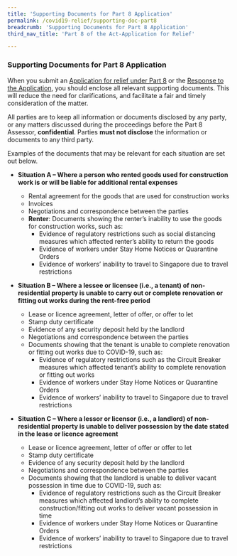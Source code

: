 ```yaml
---
title: 'Supporting Documents for Part 8 Application'
permalink: /covid19-relief/supporting-doc-part8
breadcrumb: 'Supporting Documents for Part 8 Application'
third_nav_title: 'Part 8 of the Act-Application for Relief'

---
```



### Supporting Documents for Part 8 Application ###

When you submit an [Application for relief under Part 8](/covid19-relief/key-steps-in-part8) or the [Response to the Application](/covid19-relief/key-steps-in-part8), you should enclose all relevant supporting documents. This will reduce the need for clarifications, and facilitate a fair and timely consideration of the matter.

All parties are to keep all information or documents disclosed by any party, or any matters discussed during the proceedings before the Part 8 Assessor, **confidential**. Parties **must not disclose** the information or documents to any third party.

Examples of the documents that may be relevant for each situation are set out below.

* **Situation A – Where a person who rented goods used for construction work is or will be liable for additional rental expenses**
  * Rental agreement for the goods that are used for construction works 
  * Invoices
  * Negotiations and correspondence between the parties  
  * **Renter**: Documents showing the renter’s inability to use the goods for construction works, such as:
    * Evidence of regulatory restrictions such as social distancing measures which affected renter’s ability to return the goods
    * Evidence of workers under Stay Home Notices or Quarantine Orders
    * Evidence of workers’ inability to travel to Singapore due to travel restrictions 


* **Situation B – Where a lessee or licensee (i.e., a tenant) of non-residential property is unable to carry out or complete renovation or fitting out works during the rent-free period** 
  * Lease or licence agreement, letter of offer, or offer to let 
  * Stamp duty certificate
  * Evidence of any security deposit held by the landlord
  * Negotiations and correspondence between the parties  
  * Documents showing that the tenant is unable to complete renovation or fitting out works due to COVID-19, such as:
    * Evidence of regulatory restrictions such as the Circuit Breaker measures which affected tenant’s ability to complete renovation or fitting out works 
    * Evidence of workers under Stay Home Notices or Quarantine Orders
    * Evidence of workers’ inability to travel to Singapore due to travel restrictions 

* **Situation C – Where a lessor or licensor (i.e., a landlord) of non-residential property is unable to deliver possession by the date stated in the lease or licence agreement** 
  * Lease or licence agreement, letter of offer or offer to let 
  * Stamp duty certificate
  * Evidence of any security deposit held by the landlord
  * Negotiations and correspondence between the parties  
  * Documents showing that the landlord is unable to deliver vacant possession in time due to COVID-19, such as:
    * Evidence of regulatory restrictions such as the Circuit Breaker measures which affected landlord’s ability to complete construction/fitting out works to deliver vacant possession in time
    * Evidence of workers under Stay Home Notices or Quarantine Orders
    * Evidence of workers’ inability to travel to Singapore due to travel restrictions 
 
